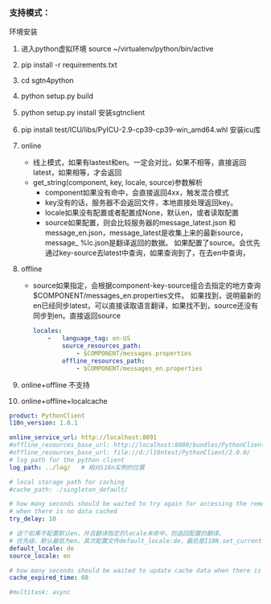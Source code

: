 ### 支持模式：


环境安装
1. 进入python虚拟环境 source ~/virtualenv/python/bin/active
2. pip install -r requirements.txt
3. cd sgtn4python
4. python setup.py build
5. python setup.py install 安装sgtnclient
6. pip install test/ICU/libs/PyICU-2.9-cp39-cp39-win_amd64.whl 安装icu库

1. online
    * 线上模式，如果有lastest和en。一定会对比，如果不相等，直接返回latest，如果相等，才会返回
    * get_string(component, key, locale, source)参数解析
        * component如果没有命中，会直接返回4xx，触发混合模式
        * key没有的话，服务器不会返回文件，本地直接处理返回key。
        * locale如果没有配置或者配置成None，默认en，或者读取配置
        * source如果配置，则会比较服务器的message_latest.json 和 message_en.json，message_latest是收集上来的最新source，message_
          %lc.json是翻译返回的数据。 如果配置了source。会优先通过key-source去latest中查询，如果查询到了，在去en中查询，
2. offline 
      * source如果指定，会根据component-key-source组合去指定的地方查询$COMPONENT/messages_en.properties文件。
        如果找到，说明最新的en已经同步latest，可以直接读取语言翻译，如果找不到，source还没有同步到en。直接返回source

         ```yml
         locales:
             -   language_tag: en-US
                 source_resources_path:
                     - $COMPONENT/messages.properties
                 offline_resources_path:
                     - $COMPONENT/messages_en.properties
         
         ```

3. online+offline 不支持
4. online+offline+localcache

```yaml
product: PythonClient
l10n_version: 1.0.1

online_service_url: http://localhost:8091
#offline_resources_base_url: http://localhost:8080/bundles/PythonClient/4.0.0/ # 最后必须增加/，否则执行失败
#offline_resources_base_url: file://d:/l10ntest/PythonClient/2.0.0/
# log path for the python client
log_path: ../log/   # 相对i18n实例的位置

# local storage path for caching
#cache_path: ./singleton_default/

# how many seconds should be waited to try again for accessing the remote service,
# when there is no data cached
try_delay: 10

# 这个如果不配置默认en，并且翻译指定的locale未命中，则返回配置的翻译。
# 优先级，默认最低为en，其次配置文件default_locale:de，最后是I18N.set_current_locale("fr")优先级最高
default_locale: de
source_locale: en

# how many seconds should be waited to update cache data when there is old data existed
cache_expired_time: 60

#multitask: async
```

